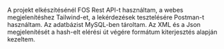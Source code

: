 A projekt elkészítésénél FOS Rest API-t használtam, a webes megjelenítéshez Tailwind-et, a lekérdezések tesztelésére Postman-t használtam.
Az adatbázist MySQL-ben tároltam.
Az XML és a Json megjelenítését a hash-elt elérési út végére formátum kiterjesztés alapján kezeltem.
